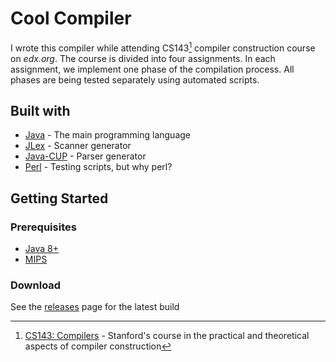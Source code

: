 # Cool Compiler
I wrote this compiler while attending CS143[^cs] compiler construction course on *edx.org*.
The course is divided into four assignments. In each assignment, we implement one phase of the compilation process. All phases are being tested separately using automated scripts.

## Built with
- [Java](https://dev.java/) - The main programming language
- [JLex](https://www.cs.princeton.edu/~appel/modern/java/JLex/) - Scanner generator
- [Java-CUP](http://www2.cs.tum.edu/projects/cup/) - Parser generator
- [Perl](https://www.perl.org/) - Testing scripts, but why perl?
<!-- GETTING STARTED -->
## Getting Started
### Prerequisites 
- [Java 8+](https://openjdk.java.net/install/)
- [MIPS](https://www.mips.com/develop/tools/compilers/)
### Download
See the [releases](https://github.com/HoussemNasri/CoolCompiler/releases) page for the latest build

[^cs]:
    [CS143: Compilers][CS143] - Stanford's course in the practical and theoretical aspects of compiler construction
      
[CS143]: https://www.edx.org/course/compilers 

